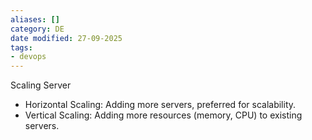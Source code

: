 ```yaml
---
aliases: []
category: DE
date modified: 27-09-2025
tags:
- devops
---
```

Scaling Server
  - Horizontal Scaling: Adding more servers, preferred for scalability.
  - Vertical Scaling: Adding more resources (memory, CPU) to existing servers.